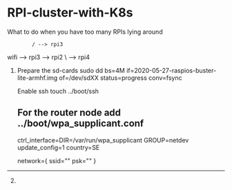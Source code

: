 # RPI-cluster-with-K8s
What to do when you have too many RPIs lying around


            / --> rpi3
wifi --> rpi3 --> rpi2
            \ --> rpi4
            
            

1. Prepare the sd-cards
    sudo dd bs=4M if=2020-05-27-raspios-buster-lite-armhf.img of=/dev/sdXX status=progress conv=fsync
    
   Enable ssh
   touch  ../boot/ssh
   
   For the router node add ../boot/wpa_supplicant.conf
   ---
   ctrl_interface=DIR=/var/run/wpa_supplicant GROUP=netdev
   update_config=1
   country=SE

   network={
     ssid="<your ssid>"
     psk="<Password for your wireless LAN>"
   }
  ---
   
2. 
